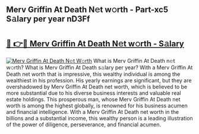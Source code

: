 ## Merv Griffin At Death N𝚎t w𝚘rth - Part-xc5 S𝚊lary per year nD3Ff

# <h2><a href="http://gc1kwiw.nevu.top/?p=Merv+Griffin+At+Death">🔗 👉🔴 Merv Griffin At Death N𝚎t w𝚘rth - S𝚊lary</a></h2>

[![Merv Griffin At Death N𝚎t W𝚘rth](https://i.imgur.com/Oavwk0R.jpeg)](http://gc1kwiw.nevu.top/?p=Merv+Griffin+At+Death)
What is Merv Griffin At Death n𝚎t w𝚘rth? What is Merv Griffin At Death s𝚊lary per year?
With a Merv Griffin At Death net worth that is impressive, this wealthy individual is among the wealthiest in his profession. His yearly earnings are significant, but they are overshadowed by Merv Griffin At Death net worth, which is believed to be more substantial due to his diverse business interests and valuable real estate holdings. This prosperous man, whose Merv Griffin At Death net worth is among the highest globally, is renowned for his business acumen and financial intelligence. With a Merv Griffin At Death net worth in the billions and a substantial income, this wealthy person is a leading illustration of the power of diligence, perseverance, and financial acumen.
